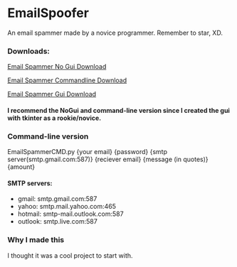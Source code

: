 # EmailSpoofer
An email spammer made by a novice programmer. Remember to star, XD.

### Downloads:
[Email Spammer No Gui Download](https://cdn.rawgit.com/kres0345/EmailSpoofer/ee176011/EmailSpammerNoGui.py)

[Email Spammer Commandline Download](https://cdn.rawgit.com/kres0345/EmailSpoofer/ee176011/EmailSpammerCMD.py)

[Email Spammer Gui Download](https://cdn.rawgit.com/kres0345/EmailSpoofer/ee176011/Email%20spoofer.py)


#### I recommend the NoGui and command-line version since I created the gui with tkinter as a rookie/novice.

### Command-line version
EmailSpammerCMD.py {your email} {password} {smtp server(smtp.gmail.com:587)} {reciever email} {message (in quotes)} {amount}

#### SMTP servers:
- gmail: smtp.gmail.com:587
- yahoo: smtp.mail.yahoo.com:465
- hotmail: smtp-mail.outlook.com:587
- outlook: smtp.live.com:587

### Why I made this
I thought it was a cool project to start with.
